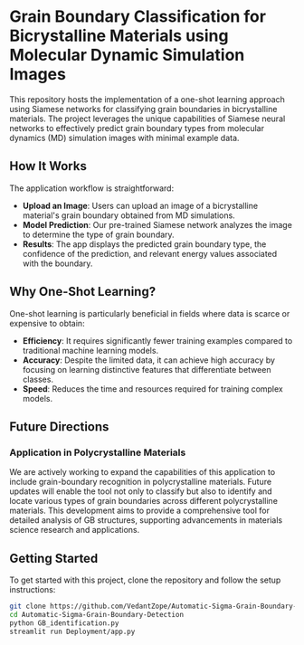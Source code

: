 # Grain Boundary Classification for Bicrystalline Materials using Molecular Dynamic Simulation Images

This repository hosts the implementation of a one-shot learning approach using Siamese networks for classifying grain boundaries in bicrystalline materials. The project leverages the unique capabilities of Siamese neural networks to effectively predict grain boundary types from molecular dynamics (MD) simulation images with minimal example data.

## How It Works

The application workflow is straightforward:

- **Upload an Image**: Users can upload an image of a bicrystalline material's grain boundary obtained from MD simulations.
- **Model Prediction**: Our pre-trained Siamese network analyzes the image to determine the type of grain boundary.
- **Results**: The app displays the predicted grain boundary type, the confidence of the prediction, and relevant energy values associated with the boundary.

## Why One-Shot Learning?

One-shot learning is particularly beneficial in fields where data is scarce or expensive to obtain:

- **Efficiency**: It requires significantly fewer training examples compared to traditional machine learning models.
- **Accuracy**: Despite the limited data, it can achieve high accuracy by focusing on learning distinctive features that differentiate between classes.
- **Speed**: Reduces the time and resources required for training complex models.

## Future Directions

### Application in Polycrystalline Materials

We are actively working to expand the capabilities of this application to include grain-boundary recognition in polycrystalline materials. Future updates will enable the tool not only to classify but also to identify and locate various types of grain boundaries across different polycrystalline materials. This development aims to provide a comprehensive tool for detailed analysis of GB structures, supporting advancements in materials science research and applications.

## Getting Started

To get started with this project, clone the repository and follow the setup instructions:

```bash
git clone https://github.com/VedantZope/Automatic-Sigma-Grain-Boundary-Detection.git
cd Automatic-Sigma-Grain-Boundary-Detection
python GB_identification.py
streamlit run Deployment/app.py
